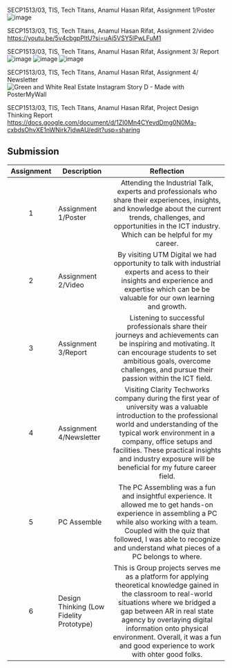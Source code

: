 
SECP1513/03, TIS, Tech Titans, Anamul Hasan Rifat, Assignment 1/Poster ![image](https://github.com/miqbaltariq/SECP1513/assets/148675896/71108ac5-24e6-42e2-b8c1-91b3d537656d)

SECP1513/03, TIS, Tech Titans, Anamul Hasan Rifat, Assignment 2/video https://youtu.be/5v4cbgpPltU?si=uAi5VSY5lPwLFuM1

SECP1513/03, TIS, Tech Titans, Anamul Hasan Rifat, Assignment 3/ Report![image](https://github.com/miqbaltariq/SECP1513/assets/148675896/f3d656d1-1586-4a10-8935-b96a05e1a4b5)
![image](https://github.com/miqbaltariq/SECP1513/assets/148675896/51634c64-6628-4489-8380-3c6f96556f86)
![image](https://github.com/miqbaltariq/SECP1513/assets/148675896/6d908b7a-13d0-46a3-8f68-e1f6c272407a)

SECP1513/03, TIS, Tech Titans, Anamul Hasan Rifat, Assignment 4/ Newsletter  ![Green and White Real Estate Instagram Story D - Made with PosterMyWall](https://github.com/miqbaltariq/SECP1513/assets/148675896/3a0b9c2f-5455-41a6-9b44-a5b765c48373)

SECP1513/03, TIS, Tech Titans, Anamul Hasan Rifat, Project Design Thinking Report https://docs.google.com/document/d/1ZI0Mn4CYevdDmg0N0Ma-cxbdsOhvXE1nWNirk7jdwAU/edit?usp=sharing

## Submission
| Assignment | Description  | Reflection |
| :-----: |  ------ | :-----: | 
| 1 | Assignment 1/Poster | Attending the Industrial Talk,  experts and professionals who share their experiences, insights, and knowledge about the current trends, challenges, and opportunities in the ICT industry. Which can be helpful for my career.  | 
| 2 | Assignment 2/Video | By visiting UTM Digital we had opportunity to talk with industrial experts and acess to their insights and experience and expertise which can be be valuable for our own learning and growth.  | 
| 3 | Assignment 3/Report | Listening to successful professionals share their journeys and achievements can be inspiring and motivating. It can encourage students to set ambitious goals, overcome challenges, and pursue their passion within the ICT field. | 
| 4 | Assignment 4/Newsletter |  Visiting Clarity Techworks company during the first year of university was a valuable introduction to the professional world and understanding of the typical work environment in a company, office setups and facilities. These practical insights and industry exposure will be beneficial for my future career field. |
| 5 | PC Assemble | The PC Assembling was a fun and insightful experience. It allowed me to get hands-on experience in assembling a PC while also working with a team. Coupled with the quiz that followed, I was able to recognize and understand what pieces of a PC belongs to where. |
| 6 | Design Thinking (Low Fidelity Prototype) | This is Group projects serves me as a platform for applying theoretical knowledge gained in the classroom to real-world situations where we bridged a gap between AR in real state agency by overlaying digital information onto physical environment. Overall, it was a fun and good  experience to work with ohter good folks.  |
